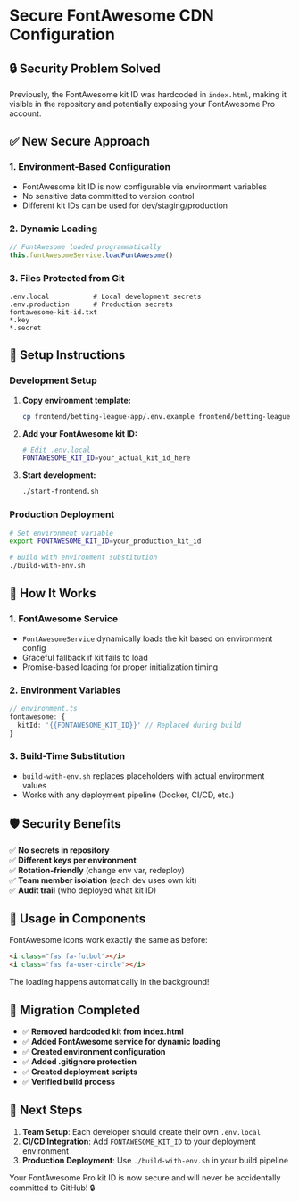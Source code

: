 # Secure FontAwesome CDN Configuration

## 🔒 Security Problem Solved

Previously, the FontAwesome kit ID was hardcoded in `index.html`, making it visible in the repository and potentially exposing your FontAwesome Pro account.

## ✅ New Secure Approach

### 1. **Environment-Based Configuration**
- FontAwesome kit ID is now configurable via environment variables
- No sensitive data committed to version control
- Different kit IDs can be used for dev/staging/production

### 2. **Dynamic Loading**
```typescript
// FontAwesome loaded programmatically
this.fontAwesomeService.loadFontAwesome()
```

### 3. **Files Protected from Git**
```gitignore
.env.local           # Local development secrets
.env.production      # Production secrets  
fontawesome-kit-id.txt
*.key
*.secret
```

## 🚀 Setup Instructions

### Development Setup
1. **Copy environment template:**
   ```bash
   cp frontend/betting-league-app/.env.example frontend/betting-league-app/.env.local
   ```

2. **Add your FontAwesome kit ID:**
   ```bash
   # Edit .env.local
   FONTAWESOME_KIT_ID=your_actual_kit_id_here
   ```

3. **Start development:**
   ```bash
   ./start-frontend.sh
   ```

### Production Deployment
```bash
# Set environment variable
export FONTAWESOME_KIT_ID=your_production_kit_id

# Build with environment substitution
./build-with-env.sh
```

## 🔧 How It Works

### 1. **FontAwesome Service**
- `FontAwesomeService` dynamically loads the kit based on environment config
- Graceful fallback if kit fails to load
- Promise-based loading for proper initialization timing

### 2. **Environment Variables**
```typescript
// environment.ts
fontawesome: {
  kitId: '{{FONTAWESOME_KIT_ID}}' // Replaced during build
}
```

### 3. **Build-Time Substitution**
- `build-with-env.sh` replaces placeholders with actual environment values
- Works with any deployment pipeline (Docker, CI/CD, etc.)

## 🛡️ Security Benefits

✅ **No secrets in repository**  
✅ **Different keys per environment**  
✅ **Rotation-friendly** (change env var, redeploy)  
✅ **Team member isolation** (each dev uses own kit)  
✅ **Audit trail** (who deployed what kit ID)  

## 📱 Usage in Components

FontAwesome icons work exactly the same as before:
```html
<i class="fas fa-futbol"></i>
<i class="fas fa-user-circle"></i>
```

The loading happens automatically in the background!

## 🔄 Migration Completed

- ✅ **Removed hardcoded kit from index.html**
- ✅ **Added FontAwesome service for dynamic loading** 
- ✅ **Created environment configuration**
- ✅ **Added .gitignore protection**
- ✅ **Created deployment scripts**
- ✅ **Verified build process**

## 🎯 Next Steps

1. **Team Setup**: Each developer should create their own `.env.local` 
2. **CI/CD Integration**: Add `FONTAWESOME_KIT_ID` to your deployment environment
3. **Production Deployment**: Use `./build-with-env.sh` in your build pipeline

Your FontAwesome Pro kit ID is now secure and will never be accidentally committed to GitHub! 🔒